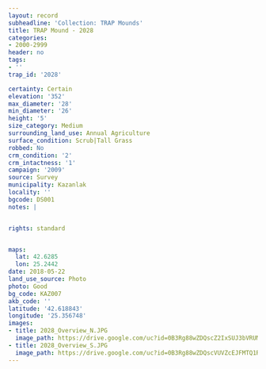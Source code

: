 ```yaml
---
layout: record
subheadline: 'Collection: TRAP Mounds'
title: TRAP Mound - 2028
categories:
- 2000-2999
header: no
tags:
- ''
trap_id: '2028'

certainty: Certain
elevation: '352'
max_diameter: '28'
min_diameter: '26'
height: '5'
size_category: Medium
surrounding_land_use: Annual Agriculture
surface_condition: Scrub|Tall Grass
robbed: No
crm_condition: '2'
crm_intactness: '1'
campaign: '2009'
source: Survey
municipality: Kazanlak
locality: ''
bgcode: DS001
notes: |


rights: standard


maps:
  lat: 42.6285
  lon: 25.2442
date: 2018-05-22
land_use_source: Photo
photo: Good
bg_code: KAZ007
akb_code: ''
latitude: '42.618843'
longitude: '25.356748'
images:
- title: 2028_Overview_N.JPG
  image_path: https://drive.google.com/uc?id=0B3Rg88wZDQscZ2IxSUJ3bVRUMk0
- title: 2028_Overview_S.JPG
  image_path: https://drive.google.com/uc?id=0B3Rg88wZDQscVUVZcEJFMTQ1RkE
---
```

